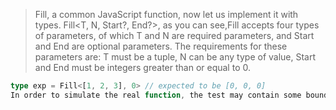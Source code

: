 > Fill, a common JavaScript function, now let us implement it with types. Fill<T, N, Start?, End?>, as you can see,Fill accepts four types of parameters, of which T and N are required parameters, and Start and End are optional parameters. The requirements for these parameters are: T must be a tuple, N can be any type of value, Start and End must be integers greater than or equal to 0.

```ts
type exp = Fill<[1, 2, 3], 0> // expected to be [0, 0, 0]
In order to simulate the real function, the test may contain some boundary conditions, I hope you can enjoy it :)
```
